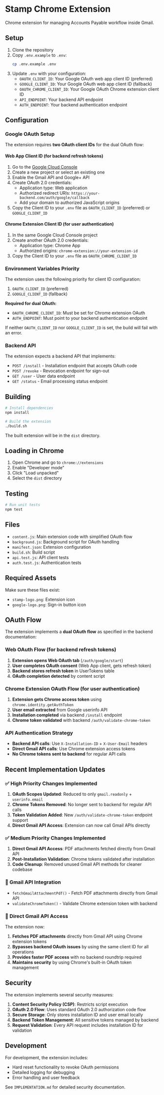 # Stamp Chrome Extension

Chrome extension for managing Accounts Payable workflow inside Gmail.

## Setup

1. Clone the repository
2. Copy `.env.example` to `.env`:
   ```bash
   cp .env.example .env
   ```
3. Update `.env` with your configuration:
   - `OAUTH_CLIENT_ID`: Your Google OAuth web app client ID (preferred)
   - `GOOGLE_CLIENT_ID`: Your Google OAuth web app client ID (fallback)
   - `OAUTH_CHROME_CLIENT_ID`: Your Google OAuth Chrome extension client ID
   - `API_ENDPOINT`: Your backend API endpoint
   - `AUTH_ENDPOINT`: Your backend authentication endpoint

## Configuration

### Google OAuth Setup

The extension requires **two OAuth client IDs** for the dual OAuth flow:

#### Web App Client ID (for backend refresh tokens)
1. Go to the [Google Cloud Console](https://console.cloud.google.com/)
2. Create a new project or select an existing one
3. Enable the Gmail API and Google+ API
4. Create OAuth 2.0 credentials:
   - Application type: Web application
   - Authorized redirect URIs: `https://your-backend.com/auth/google/callback`
   - Add your domain to authorized JavaScript origins
5. Copy the Client ID to your `.env` file as `OAUTH_CLIENT_ID` (preferred) or `GOOGLE_CLIENT_ID`

#### Chrome Extension Client ID (for user authentication)
1. In the same Google Cloud Console project
2. Create another OAuth 2.0 credentials:
   - Application type: Chrome App
   - Authorized origins: `chrome-extension://your-extension-id`
3. Copy the Client ID to your `.env` file as `OAUTH_CHROME_CLIENT_ID`

### Environment Variables Priority

The extension uses the following priority for client ID configuration:
1. `OAUTH_CLIENT_ID` (preferred)
2. `GOOGLE_CLIENT_ID` (fallback)

**Required for dual OAuth:**
- `OAUTH_CHROME_CLIENT_ID`: Must be set for Chrome extension OAuth
- `AUTH_ENDPOINT`: Must point to your backend authentication endpoint

If neither `OAUTH_CLIENT_ID` nor `GOOGLE_CLIENT_ID` is set, the build will fail with an error.

### Backend API

The extension expects a backend API that implements:
- `POST /install` - Installation endpoint that accepts OAuth code
- `POST /revoke` - Revocation endpoint for sign-out
- `GET /user` - User data endpoint
- `GET /status` - Email processing status endpoint

## Building

```bash
# Install dependencies
npm install

# Build the extension
./build.sh
```

The built extension will be in the `dist` directory.

## Loading in Chrome

1. Open Chrome and go to `chrome://extensions`
2. Enable "Developer mode"
3. Click "Load unpacked"
4. Select the `dist` directory

## Testing

```bash
# Run unit tests
npm test
```

## Files

- `content.js`: Main extension code with simplified OAuth flow
- `background.js`: Background script for OAuth handling
- `manifest.json`: Extension configuration
- `build.sh`: Build script
- `api.test.js`: API client tests
- `auth.test.js`: Authentication tests

## Required Assets

Make sure these files exist:
- `stamp-logo.png`: Extension icon
- `google-logo.png`: Sign-in button icon

## OAuth Flow

The extension implements a **dual OAuth flow** as specified in the backend documentation:

### **Web OAuth Flow (for backend refresh tokens)**
1. **Extension opens Web OAuth tab** (`/auth/google/start`)
2. **User completes OAuth consent** (Web App client, gets refresh token)
3. **Backend stores refresh token** in UserTokens table
4. **OAuth completion detected** by content script

### **Chrome Extension OAuth Flow (for user authentication)**
1. **Extension gets Chrome access token** using `chrome.identity.getAuthToken`
2. **User email extracted** from Google userinfo API
3. **Installation completed** via backend `/install` endpoint
4. **Chrome token validated** with backend `/auth/validate-chrome-token`

### **API Authentication Strategy**
- **Backend API calls**: Use `X-Installation-ID` + `X-User-Email` headers
- **Direct Gmail API calls**: Use Chrome extension access tokens
- **No Chrome tokens sent to backend** for regular API calls

## Recent Implementation Updates

### **✅ High Priority Changes Implemented**
1. **OAuth Scopes Updated**: Reduced to only `gmail.readonly` + `userinfo.email`
2. **Chrome Tokens Removed**: No longer sent to backend for regular API calls
3. **Token Validation Added**: New `/auth/validate-chrome-token` endpoint support
4. **Direct Gmail API Access**: Extension can now call Gmail APIs directly

### **✅ Medium Priority Changes Implemented**
1. **Direct Gmail API Access**: PDF attachments fetched directly from Gmail API
2. **Post-Installation Validation**: Chrome tokens validated after installation
3. **Code Cleanup**: Removed unused Gmail API methods for cleaner codebase

### **🔧 Gmail API Integration**
- `fetchGmailAttachmentPdf()` - Fetch PDF attachments directly from Gmail API
- `validateChromeToken()` - Validate Chrome extension token with backend

### **🔄 Direct Gmail API Access**
The extension now:
1. **Fetches PDF attachments** directly from Gmail API using Chrome extension tokens
2. **Bypasses backend OAuth issues** by using the same client ID for all operations
3. **Provides faster PDF access** with no backend roundtrip required
4. **Maintains security** by using Chrome's built-in OAuth token management

## Security

The extension implements several security measures:
1. **Content Security Policy (CSP)**: Restricts script execution
2. **OAuth 2.0 Flow**: Uses standard OAuth 2.0 authorization code flow
3. **Secure Storage**: Only stores installation ID and user email locally
4. **Backend Token Management**: All sensitive tokens managed by backend
5. **Request Validation**: Every API request includes installation ID for validation

## Development

For development, the extension includes:
- Hard reset functionality to revoke OAuth permissions
- Detailed logging for debugging
- Error handling and user feedback

See `IMPLEMENTATION.md` for detailed security documentation. 